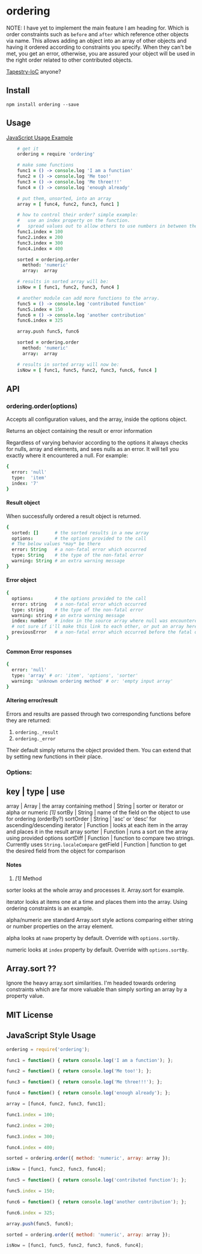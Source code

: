 # ordering

NOTE:
I have yet to implement the main feature I am heading for. Which is order
constraints such as `before` and `after` which reference other objects via name.
This allows adding an object into an array of other objects and having it ordered
according to constraints you specify. When they can't be met, you get an error,
otherwise, you are assured your object will be used in the right order related
to other contributed objects.

[Tapestry-IoC](https://tapestry.apache.org/tapestry-ioc-configuration.html#TapestryIoCConfiguration-Ordered_List) anyone?

## Install

    npm install ordering --save


## Usage

[JavaScript Usage Example](https://www.npmjs.com/package/ordering#javascript-style-usage)

```coffeescript
    # get it
    ordering = require 'ordering'

    # make some functions
    func1 = () -> console.log 'I am a function'
    func2 = () -> console.log 'Me too!'
    func3 = () -> console.log 'Me three!!!'
    func4 = () -> console.log 'enough already'

    # put them, unsorted, into an array
    array = [ func4, func2, func3, func1 ]

    # how to control their order? simple example:
    #   use an index property on the function.
    #   spread values out to allow others to use numbers in between them
    func1.index = 100
    func2.index = 200
    func3.index = 300
    func4.index = 400

    sorted = ordering.order
      method: 'numeric'
      array:  array

    # results in sorted array will be:
    isNow = [ func1, func2, func3, func4 ]

    # another module can add more functions to the array.
    func5 = () -> console.log 'contributed function'
    func5.index = 150
    func6 = () -> console.log 'another contribution'
    func6.index = 325

    array.push func5, func6

    sorted = ordering.order
      method: 'numeric'
      array:  array

    # results in sorted array will now be:
    isNow = [ func1, func5, func2, func3, func6, func4 ]
```

## API

### ordering.order(options)

Accepts all configuration values, and the array, inside the options object.

Returns an object containing the result or error information

Regardless of varying behavior according to the options it always checks for
nulls, array and elements, and sees nulls as an error. It will tell you exactly
where it encountered a null. For example:

```coffeescript
{
  error: 'null'
  type:  'item'
  index: '7'
}
```

#### Result object

When successfully ordered a result object is returned.

```coffeescript
{
  sorted: []      # the sorted results in a new array
  options:        # the options provided to the call
  # The below values *may* be there
  error: String   # a non-fatal error which occurred
  type: String    # the type of the non-fatal error
  warning: String # an extra warning message
}
```

#### Error object

```coffeescript
{
  options:        # the options provided to the call
  error: string   # a non-fatal error which occurred
  type: string    # the type of the non-fatal error
  warning: string # an extra warning message
  index: number   # index in the source array where null was encountered
  # not sure if i'll make this link to each other, or put an array here...
  previousError   # a non-fatal error which occurred before the fatal one
}
```

#### Common Error responses

```coffeescript
{
  error: 'null'
  type: 'array' # or: 'item', 'options', 'sorter'
  warning: 'unknown ordering method' # or: 'empty input array'
}
```

#### Altering error/result

Errors and results are passed through two corresponding functions before they are
returned:

1. `ordering._result`
2. `ordering._error`

Their default simply returns the object provided them. You can extend that by
setting new functions in their place.

### Options:

key       |  type    | use
---------------------------
array     | Array    | the array containing
method    | String   | sorter or iterator or alpha or numeric *[1]*
sortBy    | String   | name of the field on the object to use for ordering (orderBy?)
sortOrder | String   | 'asc' or 'desc' for ascending/descending
iterator  | Function | looks at each item in the array and places it in the result array
sorter    | Function | runs a sort on the array using provided options
sortDiff  | Function | function to compare two strings. Currently uses `String.localeCompare`
getField  | Function | function to get the desired field from the object for comparison


#### Notes

1. *[1]* Method

sorter looks at the whole array and processes it. Array.sort for example.

iterator looks at items one at a time and places them into the array. Using
ordering constraints is an example.

alpha/numeric are standard Array.sort style actions comparing either string or
number properties on the array element.

alpha looks at `name` property by default. Override with `options.sortBy`.

numeric looks at `index` property by default. Override with `options.sortBy`.



## Array.sort ??

Ignore the heavy array.sort similarities. I'm headed towards ordering constraints
which are far more valuable than simply sorting an array by a property value.


## MIT License


## JavaScript Style Usage

```javascript
ordering = require('ordering');

func1 = function() { return console.log('I am a function'); };

func2 = function() { return console.log('Me too!'); };

func3 = function() { return console.log('Me three!!!'); };

func4 = function() { return console.log('enough already'); };

array = [func4, func2, func3, func1];

func1.index = 100;

func2.index = 200;

func3.index = 300;

func4.index = 400;

sorted = ordering.order({ method: 'numeric', array: array });

isNow = [func1, func2, func3, func4];

func5 = function() { return console.log('contributed function'); };

func5.index = 150;

func6 = function() { return console.log('another contribution'); };

func6.index = 325;

array.push(func5, func6);

sorted = ordering.order({ method: 'numeric', array: array });

isNow = [func1, func5, func2, func3, func6, func4];

```
